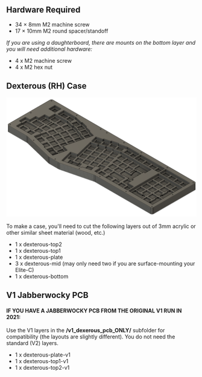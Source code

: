 ## Hardware Required

- 34 × 8mm M2 machine screw
- 17 × 10mm M2 round spacer/standoff

_If you are using a daughterboard, there are mounts on the bottom layer and you will need additional hardware:_

- 4 x M2 machine screw
- 4 x M2 hex nut
## Dexterous (RH) Case

![Dexterous Case](dexterous.png)

To make a case, you'll need to cut the following layers out of 3mm acrylic or other similar sheet material (wood, etc.)

- 1 x dexterous-top2
- 1 x dexterous-top1
- 1 x dexterous-plate
- 3 x dexterous-mid (may only need two if you are surface-mounting your Elite-C)
- 1 x dexterous-bottom

## V1 Jabberwocky PCB

#### IF YOU HAVE A JABBERWOCKY PCB FROM THE ORIGINAL V1 RUN IN 2021:

Use the V1 layers in the **/v1_dexerous_pcb_ONLY/** subfolder for compatibility (the layouts are slightly different). You do not need the standard (V2) layers.
- 1 x dexterous-plate-v1
- 1 x dexterous-top1-v1
- 1 x dexterous-top2-v1
